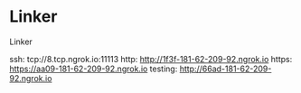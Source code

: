 # Linker
Linker

ssh: tcp://8.tcp.ngrok.io:11113 
http: http://1f3f-181-62-209-92.ngrok.io 
https: https://aa09-181-62-209-92.ngrok.io 
testing: http://66ad-181-62-209-92.ngrok.io 